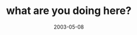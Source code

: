 ---
layout: base.njk
title : 'what are you doing here?' 
view_title : 'what are you doing here?' 
year : '2003' 
date : '2003-05-08' 
img_file : '/drawing/whatareyodoinghere.png' 
html_file : 'whatareyoudoinghere' 
next_html : 'hetouchedme.html' 
year_order : '83' 
permalink : "title/{{html_file}}.html"
---